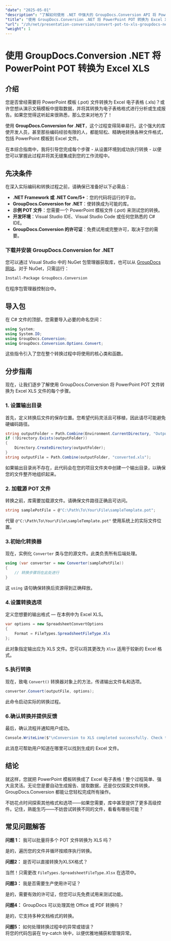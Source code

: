 ```yaml
---
"date": "2025-05-01"
"description": "了解如何使用 .NET 中强大的 GroupDocs.Conversion API 将 PowerPoint 模板 (.POT) 无缝转换为 Excel 电子表格 (.XLS)。"
"title": "使用 GroupDocs.Conversion .NET 将 PowerPoint POT 转换为 Excel XLS"
"url": "/zh/net/presentation-conversion/convert-pot-to-xls-groupdocs-net/"
"weight": 1
---
```


# 使用 GroupDocs.Conversion .NET 将 PowerPoint POT 转换为 Excel XLS

## 介绍

您是否曾经需要将 PowerPoint 模板 (.pot) 文件转换为 Excel 电子表格 (.xls)？或许您想从演示文稿模板中提取数据，并将其转换为电子表格格式进行分析或生成报告。如果您觉得这听起来很熟悉，那么您来对地方了！ 

使用 **GroupDocs.Conversion for .NET**，这个过程变得简单易行。这个强大的库使开发人员，甚至那些编码经验有限的人，都能轻松、精确地转换各种文件格式，包括 PowerPoint 模板到 Excel 文件。

在本综合指南中，我将引导您完成每个步骤 - 从设置环境到成功执行转换 - 以便您可以掌握此过程并将其无缝集成到您的工作流程中。

## 先决条件

在深入实际编码和转换过程之前，请确保已准备好以下必需品：

- **.NET Framework 或 .NET Core/5+**：您的代码将运行的平台。
- **GroupDocs.Conversion for .NET**：使转换成为可能的库。
- **示例 POT 文件**：您需要一个 PowerPoint 模板文件 (.pot) 来测试您的转换。
- **开发环境**：Visual Studio IDE、Visual Studio Code 或任何您熟悉的 C# IDE。
- **GroupDocs.Conversion 的许可证**：免费试用或完整许可，取决于您的需要。

### 下载并安装 GroupDocs.Conversion for .NET

您可以通过 Visual Studio 中的 NuGet 包管理器获取库，也可以从 [GroupDocs 网站](https://releases.groupdocs.com/conversion/net/)。对于 NuGet，只需运行：

```bash
Install-Package GroupDocs.Conversion
```

在程序包管理器控制台中。

## 导入包

在 C# 文件的顶部，您需要导入必要的命名空间：

```csharp
using System;
using System.IO;
using GroupDocs.Conversion;
using GroupDocs.Conversion.Options.Convert;
```

这些指令引入了您在整个转换过程中将使用的核心类和函数。

## 分步指南

现在，让我们逐步了解使用 GroupDocs.Conversion 将 PowerPoint POT 文件转换为 Excel XLS 文件的每个步骤。

### 1. 设置输出目录

首先，定义转换后文件的保存位置。您希望代码灵活且可移植，因此请尽可能避免硬编码路径。

```csharp
string outputFolder = Path.Combine(Environment.CurrentDirectory, "Output");
if (!Directory.Exists(outputFolder))
{
    Directory.CreateDirectory(outputFolder);
}
string outputFile = Path.Combine(outputFolder, "converted.xls");
```

如果输出目录尚不存在，此代码会在您的项目文件夹中创建一个输出目录，以确保您的文件整齐地组织起来。

### 2. 加载源 POT 文件

转换之前，库需要加载源文件。请确保文件路径正确且可访问。

```csharp
string samplePotFile = @"C:\Path\To\Your\File\sampleTemplate.pot";
```

代替 `@"C:\Path\To\Your\File\sampleTemplate.pot"` 使用系统上的实际文件位置。

### 3.初始化转换器

现在，实例化 `Converter` 类与您的源文件。此类负责所有后端处理。

```csharp
using (var converter = new Converter(samplePotFile))
{
    // 转换步骤将在此处进行
}
```

这 `using` 语句确保转换后资源得到正确释放。

### 4.设置转换选项

定义您想要的输出格式 — 在本例中为 Excel XLS。

```csharp
var options = new SpreadsheetConvertOptions
{
    Format = FileTypes.SpreadsheetFileType.Xls
};
```

此对象指定输出应为 XLS 文件。您可以将其更改为 `Xlsx` 适用于较新的 Excel 格式。

### 5.执行转换

现在，致电 `Convert()` 转换器对象上的方法，传递输出文件名和选项。

```csharp
converter.Convert(outputFile, options);
```

此命令启动实际的转换过程。

### 6.确认转换并提供反馈

最后，确认流程并通知用户成功。

```csharp
Console.WriteLine($"\nConversion to XLS completed successfully. Check the output in {outputFolder}");
```

此消息可帮助用户知道在哪里可以找到生成的 Excel 文件。

## 结论

就这样，您就把 PowerPoint 模板转换成了 Excel 电子表格！整个过程简单、强大且灵活。无论您是要自动生成报告、提取数据，还是仅仅探索文件转换，GroupDocs.Conversion 都能让您轻松完成所有操作。

不妨花点时间探索其他格式和选项——如果您需要，库中甚至提供了更多高级控件。记住，熟能生巧——不妨尝试转换不同的文件，看看有哪些可能？

## 常见问题解答

**问题 1：** 我可以批量将多个 POT 文件转换为 XLS 吗？  

是的，遍历您的文件并循环按顺序执行转换。

**问题2：** 是否可以直接转换为XLSX格式？  

当然！只需更改 `FileTypes.SpreadsheetFileType.Xlsx` 在选项中。

**问题3：** 我是否需要生产使用许可证？  

是的，需要有效的许可证，但您可以先免费试用来测试功能。

**问题4：** GroupDocs 可以处理其他 Office 或 PDF 转换吗？  

是的，它支持多种文档格式的转换。

**问题5：** 如何处理转换过程中的异常或错误？  
将您的代码包装在 try-catch 块中，以便优雅地捕获和管理异常。